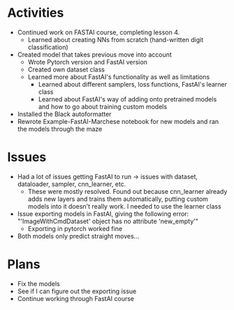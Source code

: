 # Activities

* Continued work on FASTAI course, completing lesson 4. 
  * Learned about creating NNs from scratch (hand-written digit classification)
* Created model that takes previous move into account 
  * Wrote Pytorch version and FastAI version
  * Created own dataset class
  * Learned more about FastAI's functionality as well as limitations
    * Learned about different samplers, loss functions, FastAI's learner class
    * Learned about FastAI's way of adding onto pretrained models and how to go about training custom models
* Installed the Black autoformatter
* Rewrote Example-FastAI-Marchese notebook for new models and ran the models through the maze

# Issues

* Had a lot of issues getting FastAI to run -> issues with dataset, dataloader, sampler, cnn_learner, etc.
  * These were mostly resolved. Found out because cnn_learner already adds new layers and trains them automatically, putting custom models into it doesn't
  really work. I needed to use the learner class
* Issue exporting models in FastAI, giving the following error: "'ImageWithCmdDataset' object has no attribute 'new_empty'"
  * Exporting in pytorch worked fine
* Both models only predict straight moves...

# Plans

* Fix the models
* See if I can figure out the exporting issue 
* Continue working through FastAI course
